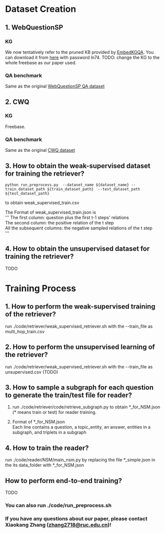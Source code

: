 
# Dataset Creation

## 1. WebQuestionSP

### KG
We now tentatively refer to the pruned KB provided by [EmbedKGQA](https://github.com/malllabiisc/EmbedKGQA). You can download it from [here](https://pan.baidu.com/s/1FTKgDf-VqSna6Ghdc58ncw) with password ln74.
TODO: change the KG to the whole freebase as our paper used.

### QA benchmark
Same as the original [WebQuestionSP QA dataset](https://www.microsoft.com/en-us/download/details.aspx?id=52763)

## 2. CWQ

### KG
Freebase. 

### QA benchmark
Same as the original [CWQ dataset](https://allenai.org/data/complexwebquestions)

## 3. How to obtain the weak-supervised dataset for training the retriever?

`python run_preprocess.py  --dataset_name ${dataset_name} --train_dataset_path ${train_dataset_path}  --test_dataset_path ${test_dataset_path}`

to obtain weak_supervised_train.csv

The Format of weak_supervised_train.json is <br>
'''
The first column: question plus the first t-1 steps' relations <br>
The second column: the positive relation of the t step <br>
All the subsequent columns: the negative sampled relations of the t step <br>
'''
## 4. How to obtain the unsupervised dataset for training the retriever?
TODO

# Training Process

## 1. How to perform the weak-supervised training of the retriever?
run ./code/retriever/weak_supervised_retriever.sh with the --train_file as multi_hop_train.csv

## 2. How to perform the unsupervised learning of the retriever?
run ./code/retriever/weak_supervised_retriever.sh with the --train_file as unsupervised.csv (TODO)

## 3. How to sample a subgraph for each question to generate the train/test file for reader?
1. run ./code/retriever/code/retrieve_subgraph.py to obtain \*_for_NSM.json (\* means train or test) for reader training.

2. Format of *_for_NSM.json <br>
Each line contains a question, a topic_entity, an answer, entities in a subgraph, and triplets in a subgraph

## 4. How to train the reader?
run ./code/reader/NSM/main_nsm.py by replacing the file *_simple.json in the its data_folder with *_for_NSM.json

## How to perform end-to-end training?
TODO

### You can also run ./code/run_preprocess.sh


### If you have any questions about our paper, please contact Xiaokang Zhang (zhang2718@ruc.edu.cn)! 

